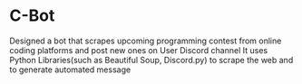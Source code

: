 # C-Bot
Designed a bot that scrapes upcoming programming contest from online coding platforms and post new ones on User Discord channel
It uses Python Libraries(such as Beautiful Soup, Discord.py) to scrape the web and to generate automated message
